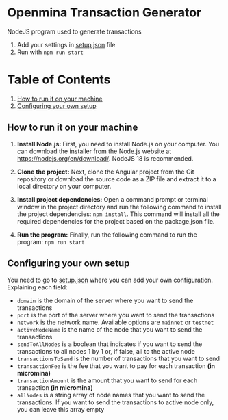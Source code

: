 # Openmina Transaction Generator
NodeJS program used to generate transactions


1. Add your settings in [setup.json](./setup.json) file
2. Run with `npm run start`


# Table of Contents
1. [How to run it on your machine](#how-to-run-it-on-your-machine)
2. [Configuring your own setup](#configuring-your-own-setup)

## How to run it on your machine

1. **Install Node.js:** First, you need to install Node.js on your computer. You can download the installer from the Node.js website at https://nodejs.org/en/download/. NodeJS 18 is recommended.

2. **Clone the project:** Next, clone the Angular project from the Git repository or download the source code as a ZIP file and extract it to a local directory on your computer.

3. **Install project dependencies:** Open a command prompt or terminal window in the project directory and run the following command to install the project dependencies:
   `npm install`.
   This command will install all the required dependencies for the project based on the package.json file.
5. **Run the program:** Finally, run the following command to run the program:
   `npm run start`

## Configuring your own setup

You need to go to [setup.json](./setup.json) where you can add your own configuration.
Explaining each field:
 - `domain` is the domain of the server where you want to send the transactions
 - `port` is the port of the server where you want to send the transactions
 - `network` is the network name. Available options are `mainnet` or `testnet`
 - `activeNodeName` is the name of the node that you want to send the transactions
 - `sendToAllNodes` is a boolean that indicates if you want to send the transactions to all nodes 1 by 1 or, if false, all to the active node
 - `transactionsToSend` is the number of transactions that you want to send
 - `transactionFee` is the fee that you want to pay for each transaction **(in micromina)**
 - `transactionAmount` is the amount that you want to send for each transaction **(in micromina)**
 - `allNodes` is a string array of node names that you want to send the transactions. If you want to send the transactions to active node only, you can leave this array empty
